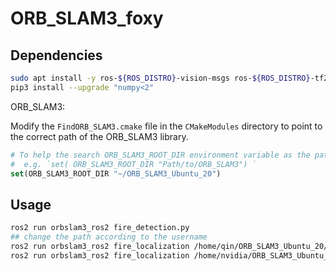 # ORB_SLAM3_foxy

## Dependencies
```Bash
sudo apt install -y ros-${ROS_DISTRO}-vision-msgs ros-${ROS_DISTRO}-tf2-sensor-msgs ros-${ROS_DISTRO}-tf2-geometry-msgs
pip3 install --upgrade "numpy<2"
```

ORB_SLAM3:

Modify the `FindORB_SLAM3.cmake` file in the `CMakeModules` directory to point to the correct path of the ORB_SLAM3 library.

```CMake
# To help the search ORB_SLAM3_ROOT_DIR environment variable as the path to ORB_SLAM3 root folder
#  e.g. `set( ORB_SLAM3_ROOT_DIR "Path/to/ORB_SLAM3") `
set(ORB_SLAM3_ROOT_DIR "~/ORB_SLAM3_Ubuntu_20")
```

## Usage

```Bash
ros2 run orbslam3_ros2 fire_detection.py
## change the path according to the username
ros2 run orbslam3_ros2 fire_localization /home/qin/ORB_SLAM3_Ubuntu_20/Vocabulary/ORBvoc.txt /home/qin/humble_ws/src/orbslam3_ros2/config/M300.yaml
ros2 run orbslam3_ros2 fire_localization /home/nvidia/ORB_SLAM3_Ubuntu_20/Vocabulary/ORBvoc.txt /home/nvidia/foxy_ws/src/orbslam3_ros2/config/M300.yaml
```